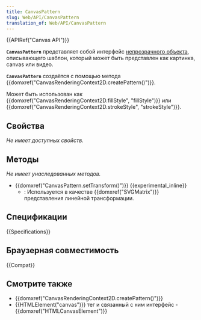 ```yaml
---
title: CanvasPattern
slug: Web/API/CanvasPattern
translation_of: Web/API/CanvasPattern
---
```

{{APIRef("Canvas API")}}

**`CanvasPattern`** представляет собой интерфейс [непрозрачного объекта](https://en.wikipedia.org/wiki/Opaque_data_type), описывающего шаблон, который может быть представлен как картинка, canvas или видео.

**`CanvasPattern`** создаётся с помощью метода {{domxref("CanvasRenderingContext2D.createPattern()")}}.

Может быть использован как {{domxref("CanvasRenderingContext2D.fillStyle", "fillStyle")}} или {{domxref("CanvasRenderingContext2D.strokeStyle", "strokeStyle")}}.

## Свойства

_Не имеет доступных свойств._

## Методы

_Не имеет унаследованных методов._

- {{domxref("CanvasPattern.setTransform()")}} {{experimental_inline}}
  - : Используется в качестве {{domxref("SVGMatrix")}} представления линейной трансформации.

## Спецификации

{{Specifications}}

## Браузерная совместимость

{{Compat}}

## Смотрите также

- {{domxref("CanvasRenderingContext2D.createPattern()")}}
- {{HTMLElement("canvas")}} тег и связанный с ним интерфейс - {{domxref("HTMLCanvasElement")}}
